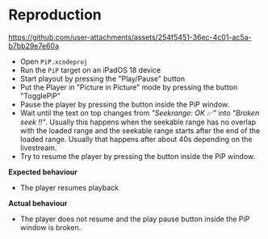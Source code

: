# Reproduction

https://github.com/user-attachments/assets/254f5451-36ec-4c01-ac5a-b7bb29e7e60a

- Open `PiP.xcodeproj`
- Run the `PiP` target on an iPadOS 18 device
- Start playout by pressing the "Play/Pause" button
- Put the Player in "Picture in Picture" mode by pressing the button "TogglePiP"
- Pause the player by pressing the button inside the PiP window.
- Wait until the text on top changes from *"Seekrange: OK ✅"* into *"Broken seek ‼️"*. Usually this happens when the seekable range has no overlap with the loaded range and the seekable range starts after the end of the loaded range. Usually that happens after about 40s depending on the livestream.
- Try to resume the player by pressing the button inside the PiP window.

**Expected behaviour**

- The player resumes playback

**Actual behaviour**

- The player does not resume and the play pause button inside the PiP window is broken.
